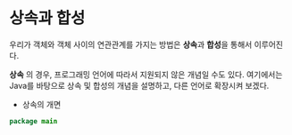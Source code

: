 # 상속과 합성 

우리가 객체와 객체 사이의 연관관계를 가지는 방법은 **상속**과 **합성**을 통해서 이루어진다. 

**상속** 의 경우, 프로그래밍 언어에 따라서 지원되지 않은 개념일 수도 있다.
여기에서는 Java를 바탕으로 상속 및 합성의 개념을 설명하고, 다른 언어로 확장시켜 보겠다. 

- 상속의 개면 

```java 
package main




```
